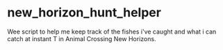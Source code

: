 # new_horizon_hunt_helper
Wee script to help me keep track of the fishes i've caught and what i can catch at instant T in Animal Crossing New Horizons.
